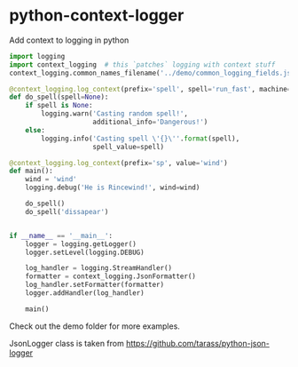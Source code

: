 python-context-logger
=====================

Add context to logging in python


```python
import logging
import context_logging  # this `patches` logging with context stuff
context_logging.common_names_filename('../demo/common_logging_fields.json')

@context_logging.log_context(prefix='spell', spell='run_fast', machine='mean one')
def do_spell(spell=None):
    if spell is None:
        logging.warn('Casting random spell!',
                     additional_info='Dangerous!')
    else:
        logging.info('Casting spell \'{}\''.format(spell),
                     spell_value=spell)

@context_logging.log_context(prefix='sp', value='wind')
def main():
    wind = 'wind'
    logging.debug('He is Rincewind!', wind=wind)

    do_spell()
    do_spell('dissapear')


if __name__ == '__main__':
    logger = logging.getLogger()
    logger.setLevel(logging.DEBUG)

    log_handler = logging.StreamHandler()
    formatter = context_logging.JsonFormatter()
    log_handler.setFormatter(formatter)
    logger.addHandler(log_handler)

    main()
```

Check out the demo folder for more examples.

JsonLogger class is taken from https://github.com/tarass/python-json-logger
